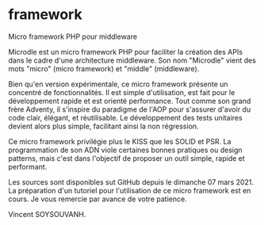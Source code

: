 # framework
Micro framework PHP pour middleware

Microdle est un micro framework PHP pour faciliter la création des APIs dans le cadre d'une architecture middleware. Son nom "Microdle" vient des mots "micro" (micro framework) et "middle" (middleware).

Bien qu'en version expérimentale, ce micro framework présente un concentré de fonctionnalités. Il est simple d'utilisation, est fait pour le développement rapide et est orienté performance. Tout comme son grand frère Adventy, il s'inspire du paradigme de l'AOP pour s'assurer d'avoir du code clair, élégant, et réutilisable. Le développement des tests unitaires devient alors plus simple, facilitant ainsi la non régression.

Ce micro framework privilégie plus le KISS que les SOLID et PSR. La programmation de son ADN viole certaines bonnes pratiques ou design patterns, mais c'est dans l'objectif de proposer un outil simple, rapide et performant.

Les sources sont disponibles sut GitHub depuis le dimanche 07 mars 2021. La préparation d'un tutoriel pour l'utilisation de ce micro framework est en cours.
Je vous remercie par avance de votre patience.

Vincent SOYSOUVANH.